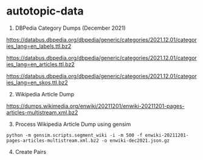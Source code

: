 # autotopic-data


1. DBPedia Category Dumps (December 2021)

https://databus.dbpedia.org/dbpedia/generic/categories/2021.12.01/categories_lang=en_labels.ttl.bz2

https://databus.dbpedia.org/dbpedia/generic/categories/2021.12.01/categories_lang=en_articles.ttl.bz2

https://databus.dbpedia.org/dbpedia/generic/categories/2021.12.01/categories_lang=en_skos.ttl.bz2


2. Wikipedia Article Dump

https://dumps.wikimedia.org/enwiki/20211201/enwiki-20211201-pages-articles-multistream.xml.bz2

3. Process Wikipedia Article Dump using gensim

`python -m gensim.scripts.segment_wiki -i -m 500 -f enwiki-20211201-pages-articles-multistream.xml.bz2 -o enwiki-dec2021.json.gz `

4. Create Pairs

